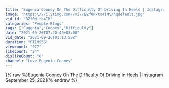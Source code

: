 ```yaml
---
title: "Eugenia Cooney On The Difficulty Of Driving In Heels | Instagram September 25, 2021"
image: "https:\/\/i.ytimg.com\/vi\/BZf0N-to4IM\/hqdefault.jpg"
vid_id: "BZf0N-to4IM"
categories: "People-Blogs"
tags: ["Eugenia","Cooney","Difficulty"]
date: "2021-09-26T07:40:49+03:00"
vid_date: "2021-09-26T01:13:50Z"
duration: "PT1M55S"
viewcount: "977"
likeCount: "24"
dislikeCount: "8"
channel: "Love Eugenia Cooney"
---
```

{% raw %}Eugenia Cooney On The Difficulty Of Driving In Heels | Instagram September 25, 2021{% endraw %}
